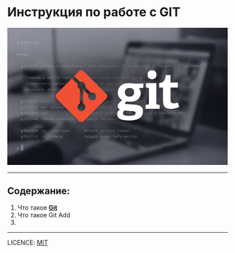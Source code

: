 # Инструкция по работе с GIT

![](./assets/git-1.png)

---

## Содержание:

1. Что такое [**Git**](./git.md)
2. Что такое Git Add
3. 



---
LICENCE: [MIT](./license.md)

